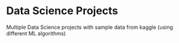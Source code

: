 # Data Science Projects

Multiple Data Science projects with sample data from kaggle (using different ML algorithms) 
